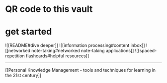 # QR code to this vault

# get started
![[README#dive deeper]]
![[information processing#content inbox]]
![[networked note-taking#networked note-taking applications]]
![[spaced-repetition flashcards#helpful resources]]

---
[[Personal Knowledge Management - tools and techniques for learning in the 21st century]]